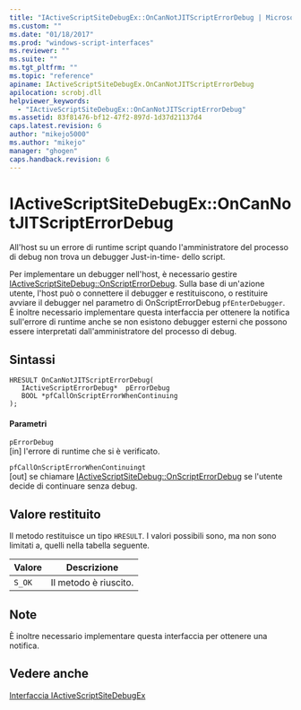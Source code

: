 ```yaml
---
title: "IActiveScriptSiteDebugEx::OnCanNotJITScriptErrorDebug | Microsoft Docs"
ms.custom: ""
ms.date: "01/18/2017"
ms.prod: "windows-script-interfaces"
ms.reviewer: ""
ms.suite: ""
ms.tgt_pltfrm: ""
ms.topic: "reference"
apiname: IActiveScriptSiteDebugEx.OnCanNotJITScriptErrorDebug
apilocation: scrobj.dll
helpviewer_keywords: 
  - "IActiveScriptSiteDebugEx::OnCanNotJITScriptErrorDebug"
ms.assetid: 83f81476-bf12-47f2-897d-1d37d21137d4
caps.latest.revision: 6
author: "mikejo5000"
ms.author: "mikejo"
manager: "ghogen"
caps.handback.revision: 6
---
```

# IActiveScriptSiteDebugEx::OnCanNotJITScriptErrorDebug
All'host su un errore di runtime script quando l'amministratore del processo di debug non trova un debugger Just\-in\-time\- dello script.  
  
 Per implementare un debugger nell'host, è necessario gestire [IActiveScriptSiteDebug::OnScriptErrorDebug](../../winscript/reference/iactivescriptsitedebug-onscripterrordebug.md).  Sulla base di un'azione utente, l'host può o connettere il debugger e restituiscono, o restituire avviare il debugger nel parametro di OnScriptErrorDebug `pfEnterDebugger`.  È inoltre necessario implementare questa interfaccia per ottenere la notifica sull'errore di runtime anche se non esistono debugger esterni che possono essere interpretati dall'amministratore del processo di debug.  
  
## Sintassi  
  
```  
HRESULT OnCanNotJITScriptErrorDebug(  
   IActiveScriptErrorDebug*  pErrorDebug  
   BOOL *pfCallOnScriptErrorWhenContinuing  
);  
```  
  
#### Parametri  
 `pErrorDebug`  
 \[in\] l'errore di runtime che si è verificato.  
  
 `pfCallOnScriptErrorWhenContinuingt`  
 \[out\] se chiamare [IActiveScriptSiteDebug::OnScriptErrorDebug](../../winscript/reference/iactivescriptsitedebug-onscripterrordebug.md) se l'utente decide di continuare senza debug.  
  
## Valore restituito  
 Il metodo restituisce un tipo `HRESULT`.  I valori possibili sono, ma non sono limitati a, quelli nella tabella seguente.  
  
|Valore|Descrizione|  
|------------|-----------------|  
|`S_OK`|Il metodo è riuscito.|  
  
## Note  
 È inoltre necessario implementare questa interfaccia per ottenere una notifica.  
  
## Vedere anche  
 [Interfaccia IActiveScriptSiteDebugEx](../../winscript/reference/iactivescriptsitedebugex-interface.md)